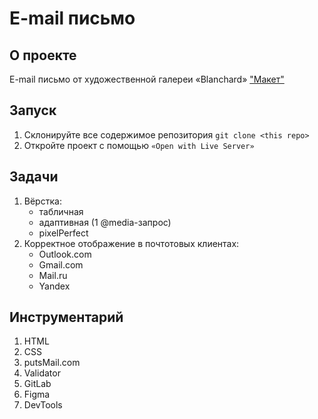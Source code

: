 # E-mail письмо


## О проекте
E-mail письмо от художественной галереи «Blanchard»
["Макет"](https://www.figma.com/file/zqH49c7inKa1TyVE8oBHXw/blanchard-mail-(Copy)?type=design&mode=dev)

## Запуск
1. Склонируйте все содержимое репозитория `git clone <this repo>`
1. Откройте проект с помощью `«Open with Live Server»`

## Задачи
1. Вёрстка:
   - табличная
   - адаптивная (1 @media-запрос)
   - pixelPerfect 
1. Корректное отображение в почтотовых клиентах: 
   - Outlook.com
   - Gmail.com
   - Mail.ru
   - Yandex

## Инструментарий
1. HTML
2. СSS
1. putsMail.com
1. Validator
1. GitLab
1. Figma
1. DevTools

